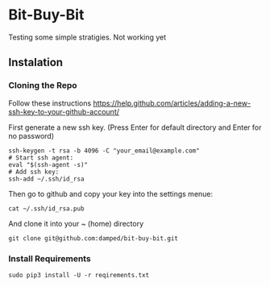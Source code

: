 # Bit-Buy-Bit
Testing some simple stratigies. Not working yet


## Instalation
### Cloning the Repo

Follow these instructions https://help.github.com/articles/adding-a-new-ssh-key-to-your-github-account/


First generate a new ssh key. (Press Enter for default directory and Enter for no password)
```shell
ssh-keygen -t rsa -b 4096 -C "your_email@example.com"
# Start ssh agent:
eval "$(ssh-agent -s)"
# Add ssh key:
ssh-add ~/.ssh/id_rsa
```

Then go to github and copy your key into the settings menue:
```shell
cat ~/.ssh/id_rsa.pub
```

And clone it into your ~ (home) directory
```shell
git clone git@github.com:damped/bit-buy-bit.git
```

### Install Requirements

```shell
sudo pip3 install -U -r reqirements.txt
```


